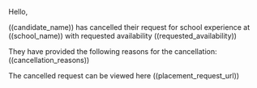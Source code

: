 Hello,

((candidate_name)) has cancelled their request for school experience at ((school_name)) with requested availability ((requested_availability))

They have provided the following reasons for the cancellation:
((cancellation_reasons))

The cancelled request can be viewed here ((placement_request_url))